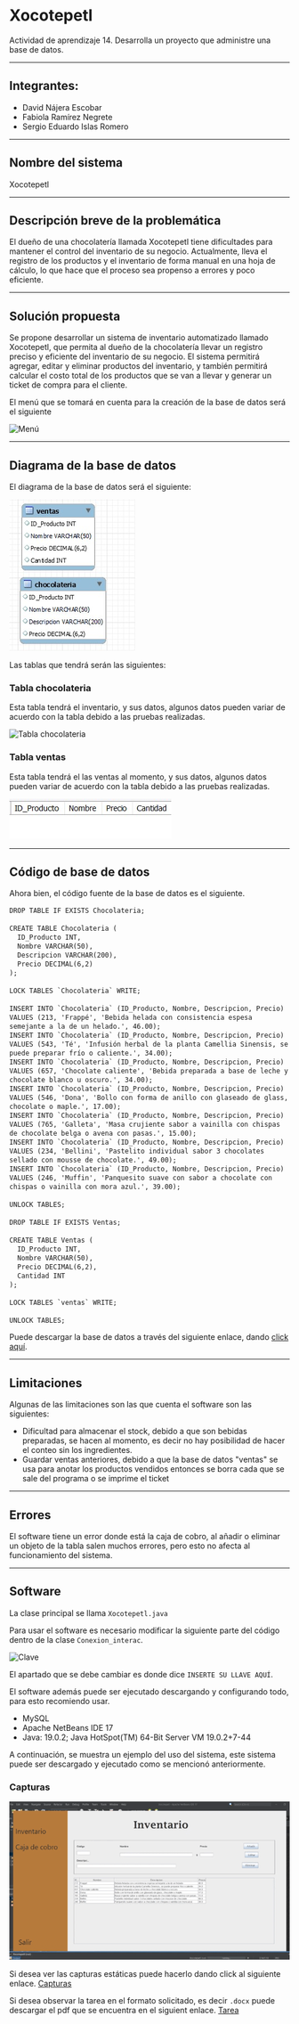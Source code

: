 # Xocotepetl
Actividad de aprendizaje 14. Desarrolla un proyecto que administre una base de datos.

---

##  Integrantes: 
+ David Nájera Escobar    
+ Fabiola Ramírez Negrete
+ Sergio Eduardo Islas Romero     

---

## Nombre del sistema

Xocotepetl

---

## Descripción breve de la problemática

El dueño de una chocolatería llamada Xocotepetl tiene dificultades para mantener el control del inventario de su negocio. Actualmente, lleva el registro de los productos y el inventario de forma manual en una hoja de cálculo, lo que hace que el proceso sea propenso a errores y poco eficiente.

---

## Solución propuesta

Se propone desarrollar un sistema de inventario automatizado llamado Xocotepetl, que permita al dueño de la chocolatería llevar un registro preciso y eficiente del inventario de su negocio. El sistema permitirá agregar, editar y eliminar productos del inventario, y también permitirá calcular el costo total de los productos que se van a llevar y generar un ticket de compra para el cliente.

El menú que se tomará en cuenta para la creación de la base de datos será el siguiente

![Menú](https://github.com/davi3004/Xocotepetl/blob/main/imgs/Men%C3%BA.jpg)

---

## Diagrama de la base de datos

El diagrama de la base de datos será el siguiente: 

![Diagrama de la base de datos](https://github.com/davi3004/Xocotepetl/blob/main/imgs/diagrama%20de%20base%20de%20datos.jpg)

Las tablas que tendrá serán las siguientes:

### Tabla chocolateria

Esta tabla tendrá el inventario, y sus datos, algunos datos pueden variar de acuerdo con la tabla debido a las pruebas realizadas.

![Tabla chocolateria](https://github.com/davi3004/Xocotepetl/blob/main/imgs/chcolater%C3%ADa%20tabla.jpg)

### Tabla ventas

Esta tabla tendrá el las ventas al momento, y sus datos, algunos datos pueden variar de acuerdo con la tabla debido a las pruebas realizadas.

![Tabla ventas](https://github.com/davi3004/Xocotepetl/blob/main/imgs/ventas%20tabla.jpg)

---

## Código de base de datos

Ahora bien, el código fuente de la base de datos es el siguiente.

```
DROP TABLE IF EXISTS Chocolateria;

CREATE TABLE Chocolateria (
  ID_Producto INT,
  Nombre VARCHAR(50),
  Descripcion VARCHAR(200),
  Precio DECIMAL(6,2)
);

LOCK TABLES `Chocolateria` WRITE;

INSERT INTO `Chocolateria` (ID_Producto, Nombre, Descripcion, Precio) VALUES (213, 'Frappé', 'Bebida helada con consistencia espesa semejante a la de un helado.', 46.00);
INSERT INTO `Chocolateria` (ID_Producto, Nombre, Descripcion, Precio) VALUES (543, 'Té', 'Infusión herbal de la planta Camellia Sinensis, se puede preparar frío o caliente.', 34.00);
INSERT INTO `Chocolateria` (ID_Producto, Nombre, Descripcion, Precio) VALUES (657, 'Chocolate caliente', 'Bebida preparada a base de leche y chocolate blanco u oscuro.', 34.00);
INSERT INTO `Chocolateria` (ID_Producto, Nombre, Descripcion, Precio) VALUES (546, 'Dona', 'Bollo con forma de anillo con glaseado de glass, chocolate o maple.', 17.00);
INSERT INTO `Chocolateria` (ID_Producto, Nombre, Descripcion, Precio) VALUES (765, 'Galleta', 'Masa crujiente sabor a vainilla con chispas de chocolate belga o avena con pasas.', 15.00);
INSERT INTO `Chocolateria` (ID_Producto, Nombre, Descripcion, Precio) VALUES (234, 'Bellini', 'Pastelito individual sabor 3 chocolates sellado con mousse de chocolate.', 49.00);
INSERT INTO `Chocolateria` (ID_Producto, Nombre, Descripcion, Precio) VALUES (246, 'Muffin', 'Panquesito suave con sabor a chocolate con chispas o vainilla con mora azul.', 39.00);

UNLOCK TABLES;

DROP TABLE IF EXISTS Ventas;

CREATE TABLE Ventas (
  ID_Producto INT,
  Nombre VARCHAR(50),
  Precio DECIMAL(6,2),
  Cantidad INT
);

LOCK TABLES `ventas` WRITE;

UNLOCK TABLES;
```
Puede descargar la base de datos a través del siguiente enlace, dando [click aquí](https://github.com/davi3004/Xocotepetl/blob/main/Base%20de%20datos%20Xocotepetl.sql).

---

## Limitaciones

Algunas de las limitaciones son las que cuenta el software son las siguientes:
+ Dificultad para almacenar el stock, debido a que son bebidas preparadas, se hacen al momento, es decir no hay posibilidad de hacer el conteo sin los ingredientes.
+ Guardar ventas anteriores, debido a que la base de datos "ventas" se usa para anotar los productos vendidos entonces se borra cada que se sale del programa o se 
imprime el ticket

---
## Errores

El software tiene un error donde está la caja de cobro, al añadir o eliminar un objeto de la tabla salen muchos errores, pero esto no afecta al funcionamiento del sistema. 

---

## Software

La clase principal se llama `Xocotepetl.java`

Para usar el software es necesario modificar la siguiente parte del código dentro de la clase `Conexion_interac`.

![Clave](https://github.com/davi3004/Xocotepetl/blob/main/imgs/%C3%ADndice.jpeg)

El apartado que se debe cambiar es donde dice `INSERTE SU LLAVE AQUÍ`.

El software además puede ser ejecutado descargando y configurando todo, para esto recomiendo usar.

+ MySQL
+ Apache NetBeans IDE 17
+ Java: 19.0.2; Java HotSpot(TM) 64-Bit Server VM 19.0.2+7-44

A continuación, se muestra un ejemplo del uso del sistema, este sistema puede ser descargado y ejecutado como se mencionó anteriormente.

### Capturas

![Pruebas](https://github.com/davi3004/Xocotepetl/blob/main/imgs/2023-03-13%2019-53-43.gif)

Si desea ver las capturas estáticas puede hacerlo dando click al siguiente enlace.
[Capturas](https://github.com/davi3004/Xocotepetl/blob/main/imgs/Capturas.pdf)

Si desea observar la tarea en el formato solicitado, es decir `.docx` puede descargar el pdf que se encuentra en el siguient enlace.
[Tarea](https://github.com/davi3004/Xocotepetl/blob/main/imgs/Actividad%20de%20aprendizaje%2014%20Desarrolla%20un%20proyecto%20que%20administre%20una%20base%20de%20datos.docx)
